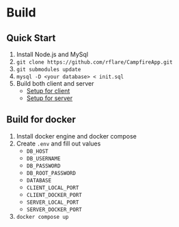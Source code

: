 # Build

## Quick Start

1. Install Node.js and MySql
2. `git clone https://github.com/rflare/CampfireApp.git`
3. `git submodules update`
4. `mysql -D <your database> < init.sql`
5. Build both client and server
   - [Setup for client](https://github.com/rflare/CampfireClient/tree/master/docs/Build.md)
   - [Setup for server](https://github.com/rflare/CampfireServer/tree/master/docs/Build.md)

## Build for docker

1. Install docker engine and docker compose
2. Create `.env` and fill out values
   - `DB_HOST`
   - `DB_USERNAME`
   - `DB_PASSWORD`
   - `DB_ROOT_PASSWORD`
   - `DATABASE`
   - `CLIENT_LOCAL_PORT`
   - `CLIENT_DOCKER_PORT`
   - `SERVER_LOCAL_PORT`
   - `SERVER_DOCKER_PORT`
3. `docker compose up`
